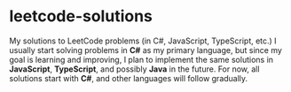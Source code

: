 # leetcode-solutions
My solutions to LeetCode problems (in C#, JavaScript, TypeScript, etc.)
I usually start solving problems in **C#** as my primary language, but since my goal is learning and improving, I plan to implement the same solutions in **JavaScript**, **TypeScript**, and possibly **Java** in the future. For now, all solutions start with **C#**, and other languages will follow gradually.